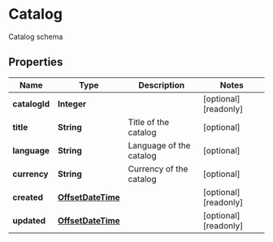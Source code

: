 

# Catalog

Catalog schema

## Properties

| Name | Type | Description | Notes |
|------------ | ------------- | ------------- | -------------|
|**catalogId** | **Integer** |  |  [optional] [readonly] |
|**title** | **String** | Title of the catalog |  [optional] |
|**language** | **String** | Language of the catalog |  [optional] |
|**currency** | **String** | Currency of the catalog |  [optional] |
|**created** | [**OffsetDateTime**](OffsetDateTime.md) |  |  [optional] [readonly] |
|**updated** | [**OffsetDateTime**](OffsetDateTime.md) |  |  [optional] [readonly] |



